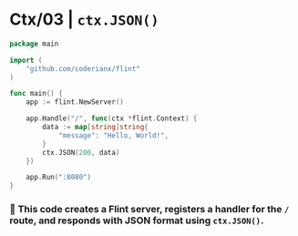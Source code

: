 # Ctx/03 | `ctx.JSON()`

```go
package main

import (
    "github.com/coderianx/flint"
)

func main() {
    app := flint.NewServer()

    app.Handle("/", func(ctx *flint.Context) {
        data := map[string]string{
            "message": "Hello, World!",
        }
        ctx.JSON(200, data)
    })

    app.Run(":8080")
}
```
### 🧠 This code creates a Flint server, registers a handler for the `/` route, and responds with JSON format using `ctx.JSON()`.